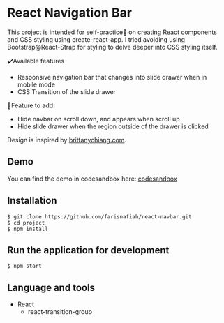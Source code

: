 # React Navigation Bar
This project is intended for self-practice:beginner: on creating React components and CSS styling using create-react-app. I tried avoiding using Bootstrap@React-Strap for styling to delve deeper into CSS styling itself. 

:heavy_check_mark:Available features
* Responsive navigation bar that changes into slide drawer when in mobile mode
* CSS Transition of the slide drawer

:construction:Feature to add
* Hide navbar on scroll down, and appears when scroll up
* Hide slide drawer when the region outside of the drawer is clicked

Design is inspired by [brittanychiang.com](https://brittanychiang.com/).

## Demo
You can find the demo in codesandbox here: [codesandbox](https://codesandbox.io/s/github/farisnafiah/react-navbar)

## Installation
```
$ git clone https://github.com/farisnafiah/react-navbar.git
$ cd project
$ npm install
```

## Run the application for development
```
$ npm start
```

## Language and tools
* React
  * react-transition-group
